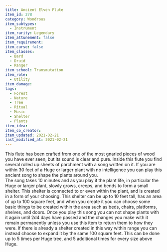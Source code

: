 ```yaml
---
title: Ancient Elven Flute
item_id: 278
category: Wondrous
item_subtypes: 
  - Instrument
item_rarity: Legendary
item_attunement: false
item_requirement: 
item_curse: false
item_classes: 
  - Bard
  - Druid
  - Ranger
item_school: Transmutation
item_role: 
  - Utility
item_damage: 
tags:
  - Forest
  - Nature
  - Tree
  - Ritual
  - Music
  - Shelter
  - Plants
item_idea: 
item_co_creator: 
item_updated: 2021-02-21
last_modified_at: 2021-02-21
---
```


This flute has been crafted from one of the most gnarled pieces of wood you have ever seen, but its sound is clear and pure. Inside this flute you find several rolled up sheets of parchment with a song written on it. If you are within 30 feet of a Huge or larger plant with no intelligence you can play this ancient song to shape the plants around you.  
The song takes 10 minutes and as you play it the plant life, in particular the Huge or larger plant, slowly grows, creeps, and bends to form a small shelter. This shelter is connected to or even within the plant, and is created in a form of your choosing. This shelter can be up to 10 feet tall, has an area of up to 100 square feet, and when you create it you can choose some basic things to be created within the area such as beds, chairs, platforms, shelves, and doors. 
Once you play this song you can not shape plants with it again until 2d4 days have passed and the changes you make with it remain permanently unless you use this item to return them to how they were. If there is already a shelter created in this way within range you can instead choose to expand it by the same 100 square feet. This can be done up to 5 times per Huge tree, and 5 additional times for every size above Huge.
